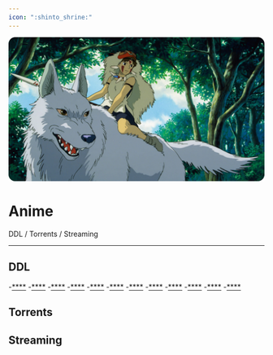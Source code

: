 ```yaml
---
icon: ":shinto_shrine:"
---
```


![](/static/assets/banner/anime.png)
# Anime

DDL / Torrents / Streaming
___


## DDL
-[****]()
-[****]()
-[****]()
-[****]()
-[****]()
-[****]()
-[****]()
-[****]()
-[****]()
-[****]()
-[****]()
-[****]()

## Torrents

## Streaming
